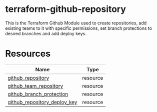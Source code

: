 # terraform-github-repository

This is the Terraform Github Module used to create repositories, add existing teams to it with specific permissions, set branch protections to desired branches and add deploy keys.


# Resources

| Name | Type |
|------|------|
| [github_repository](https://registry.terraform.io/providers/integrations/github/latest/docs/resources/repository) | resource |
| [github_team_repository](https://registry.terraform.io/providers/integrations/github/latest/docs/resources/team_repository) | resource |
| [github_branch_protection](https://registry.terraform.io/providers/integrations/github/latest/docs/resources/branch_protection) | resource |
| [github_repository_deploy_key](https://registry.terraform.io/providers/integrations/github/latest/docs/resources/repository_deploy_key) | resource |

